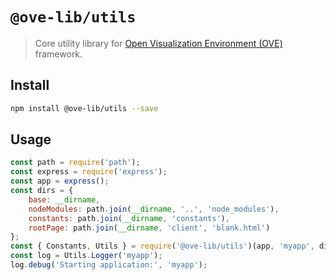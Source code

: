 # `@ove-lib/utils`

> Core utility library for [Open Visualization Environment (OVE)](https://github.com/ove/ove) framework.

## Install

```bash
npm install @ove-lib/utils --save
```

## Usage

```js
const path = require('path');
const express = require('express');
const app = express();
const dirs = {
    base: __dirname,
    nodeModules: path.join(__dirname, '..', 'node_modules'),
    constants: path.join(__dirname, 'constants'),
    rootPage: path.join(__dirname, 'client', 'blank.html')
};
const { Constants, Utils } = require('@ove-lib/utils')(app, 'myapp', dirs);
const log = Utils.Logger('myapp');
log.debug('Starting application:', 'myapp');
```

